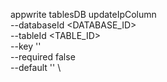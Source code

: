 appwrite tablesDB updateIpColumn \
        --databaseId <DATABASE_ID> \
        --tableId <TABLE_ID> \
        --key '' \
        --required false \
        --default '' \


